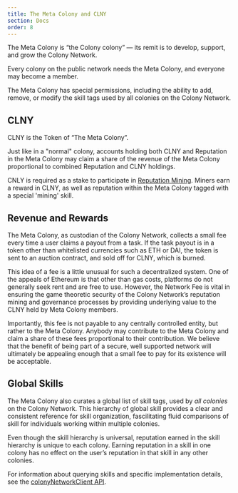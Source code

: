```yaml
---
title: The Meta Colony and CLNY
section: Docs
order: 8
---
```


The Meta Colony is “the Colony colony” — its remit is to develop, support, and grow the Colony Network.

Every colony on the public network needs the Meta Colony, and everyone may become a member.

The Meta Colony has special permissions, including the ability to add, remove, or modify the skill tags used by all colonies on the Colony Network.

## CLNY
CLNY is the Token of “The Meta Colony”.

Just like in a "normal" colony, accounts holding both CLNY and Reputation in the Meta Colony may claim a share of the revenue of the Meta Colony proportional to combined Reputation and CLNY holdings.

CNLY is required as a stake to participate in [Reputation Mining](/colonynetwork/docs-reputation-mining/). Miners earn a reward in CLNY, as well as reputation within the Meta Colony tagged with a special 'mining' skill.

## Revenue and Rewards
The Meta Colony, as custodian of the Colony Network, collects a small fee every time a user claims a payout from a task. If the task payout is in a token other than whitelisted currencies such as ETH or DAI, the token is sent to an auction contract, and sold off for CLNY, which is burned.   

This idea of a fee is a little unusual for such a decentralized system. One of the appeals of Ethereum is that other than gas costs, platforms do not generally seek rent and are free to use. However, the Network Fee is vital in ensuring the game theoretic security of the Colony Network’s reputation mining and governance processes by providing underlying value to the CLNY held by Meta Colony members.

Importantly, this fee is not payable to any centrally controlled entity, but rather to the Meta Colony. Anybody may contribute to the Meta Colony and claim a share of these fees proportional to their contribution. We believe that the benefit of being part of a secure, well supported network will ultimately be appealing enough that a small fee to pay for its existence will be acceptable.

## Global Skills
The Meta Colony also curates a global list of skill tags, used by *all colonies* on the Colony Network. This hierarchy of global skill provides a clear and consistent reference for skill organization, fascilitating fluid comparisons of skill for individuals working within multiple colonies.

Even though the skill hierarchy is universal, reputation earned in the skill hierarchy is unique to each colony. Earning reputation in a skill in one colony has no effect on the user’s reputation in that skill in any other colonies.

For information about querying skills and specific implementation details, see the [colonyNetworkClient API](/colonyjs/api-colonynetworkclient/).
